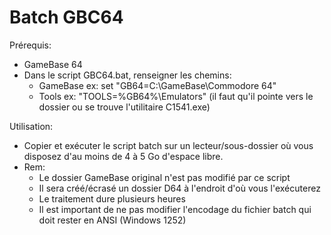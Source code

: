 # Batch GBC64

Prérequis: 
- GameBase 64
- Dans le script GBC64.bat, renseigner les chemins:
    - GameBase  ex: set "GB64=C:\GameBase\Commodore 64"
    - Tools     ex: "TOOLS=%GB64%\Emulators" (il faut qu'il pointe vers le dossier ou se trouve l'utilitaire C1541.exe)

Utilisation:
- Copier et exécuter le script batch sur un lecteur/sous-dossier où vous disposez d'au moins de 4 à 5 Go d'espace libre.
- Rem: 
	- Le dossier GameBase original n'est pas modifié par ce script
	- Il sera créé/écrasé un dossier D64 à l'endroit d'où vous l'exécuterez
	- Le traitement dure plusieurs heures
	- Il est important de ne pas modifier l'encodage du fichier batch qui doit rester en ANSI (Windows 1252)
	
